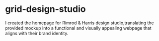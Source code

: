 # grid-design-studio

I created the homepage for Rimrod & Harris design studio,translating the provided mockup into a functional and visually appealing webpage that aligns with their brand identity.
